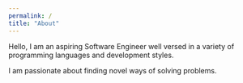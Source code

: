 ```yaml
---
permalink: /
title: "About"
---
```





Hello,  I am an aspiring Software Engineer well versed in a variety of programming languages and development styles.

I am passionate about finding novel ways of solving problems.